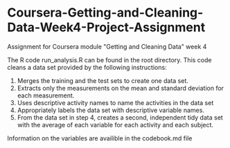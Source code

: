 # Coursera-Getting-and-Cleaning-Data-Week4-Project-Assignment
Assignment for Coursera module "Getting and Cleaning Data" week 4

The R code run_analysis.R can be found in the root directory. This code cleans a data set provided by the following instructions:

1. Merges the training and the test sets to create one data set.
1. Extracts only the measurements on the mean and standard deviation for each measurement.
1. Uses descriptive activity names to name the activities in the data set
1. Appropriately labels the data set with descriptive variable names.
1. From the data set in step 4, creates a second, independent tidy data set with the average of each variable for each activity and each subject.

Information on the variables are availible in the codebook.md file 
